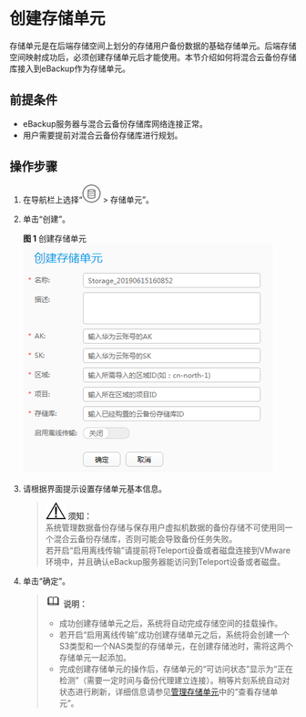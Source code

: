 # 创建存储单元<a name="cbr_03_0069"></a>

存储单元是在后端存储空间上划分的存储用户备份数据的基础存储单元。后端存储空间映射成功后，必须创建存储单元后才能使用。本节介绍如何将混合云备份存储库接入到eBackup作为存储单元。

## 前提条件<a name="zh-cn_topic_0174656198_section23021163"></a>

-   eBackup服务器与混合云备份存储库网络连接正常。
-   用户需要提前对混合云备份存储库进行规划。

## 操作步骤<a name="zh-cn_topic_0174656198_section1022175134412"></a>

1.  在导航栏上选择“![](figures/icon-storage1.jpg)  \> 存储单元”。
2.  单击“创建”。

    **图 1**  创建存储单元<a name="zh-cn_topic_0174656198_fig2278311254"></a>  
    ![](figures/创建存储单元.png "创建存储单元")

3.  请根据界面提示设置存储单元基本信息。

    >![](public_sys-resources/icon-notice.gif) **须知：**   
    >系统管理数据备份存储与保存用户虚拟机数据的备份存储不可使用同一个混合云备份存储库，否则可能会导致备份任务失败。  
    >若开启“启用离线传输”请提前将Teleport设备或者磁盘连接到VMware环境中，并且确认eBackup服务器能访问到Teleport设备或者磁盘。  

4.  单击“确定”。

    >![](public_sys-resources/icon-note.gif) **说明：**   
    >-   成功创建存储单元之后，系统将自动完成存储空间的挂载操作。  
    >-   若开启“启用离线传输”成功创建存储单元之后，系统将会创建一个S3类型和一个NAS类型的存储单元，在创建存储池时，需将这两个存储单元一起添加。  
    >-   完成创建存储单元的操作后，存储单元的“可访问状态”显示为“正在检测”（需要一定时间与备份代理建立连接）。稍等片刻系统自动对状态进行刷新，详细信息请参见[管理存储单元](管理存储单元.md#cbr_03_0083)中的“查看存储单元”。  


